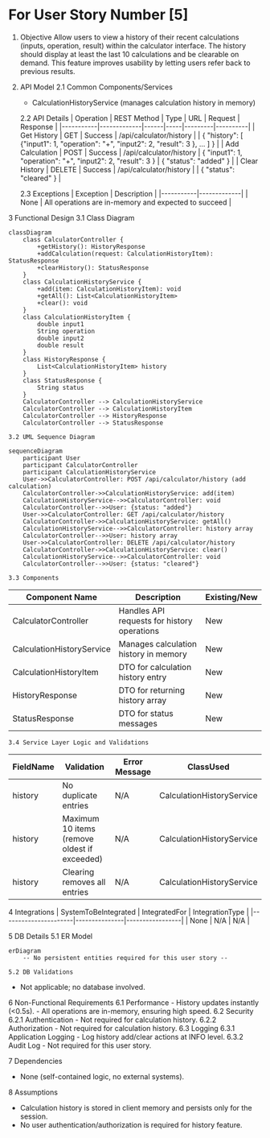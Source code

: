 # For User Story Number [5]

1. Objective
Allow users to view a history of their recent calculations (inputs, operation, result) within the calculator interface. The history should display at least the last 10 calculations and be clearable on demand. This feature improves usability by letting users refer back to previous results.

2. API Model
	2.1 Common Components/Services
	- CalculationHistoryService (manages calculation history in memory)

	2.2 API Details
| Operation | REST Method | Type | URL | Request | Response |
|-----------|-------------|------|-----|---------|----------|
| Get History | GET | Success | /api/calculator/history |  | { "history": [ {"input1": 1, "operation": "+", "input2": 2, "result": 3 }, ... ] } |
| Add Calculation | POST | Success | /api/calculator/history | { "input1": 1, "operation": "+", "input2": 2, "result": 3 } | { "status": "added" } |
| Clear History | DELETE | Success | /api/calculator/history |  | { "status": "cleared" } |

	2.3 Exceptions
| Exception | Description |
|-----------|-------------|
| None | All operations are in-memory and expected to succeed |

3 Functional Design
	3.1 Class Diagram
```mermaid
classDiagram
    class CalculatorController {
        +getHistory(): HistoryResponse
        +addCalculation(request: CalculationHistoryItem): StatusResponse
        +clearHistory(): StatusResponse
    }
    class CalculationHistoryService {
        +add(item: CalculationHistoryItem): void
        +getAll(): List<CalculationHistoryItem>
        +clear(): void
    }
    class CalculationHistoryItem {
        double input1
        String operation
        double input2
        double result
    }
    class HistoryResponse {
        List<CalculationHistoryItem> history
    }
    class StatusResponse {
        String status
    }
    CalculatorController --> CalculationHistoryService
    CalculatorController --> CalculationHistoryItem
    CalculatorController --> HistoryResponse
    CalculatorController --> StatusResponse
```

	3.2 UML Sequence Diagram
```mermaid
sequenceDiagram
    participant User
    participant CalculatorController
    participant CalculationHistoryService
    User->>CalculatorController: POST /api/calculator/history (add calculation)
    CalculatorController->>CalculationHistoryService: add(item)
    CalculationHistoryService-->>CalculatorController: void
    CalculatorController-->>User: {status: "added"}
    User->>CalculatorController: GET /api/calculator/history
    CalculatorController->>CalculationHistoryService: getAll()
    CalculationHistoryService-->>CalculatorController: history array
    CalculatorController-->>User: history array
    User->>CalculatorController: DELETE /api/calculator/history
    CalculatorController->>CalculationHistoryService: clear()
    CalculationHistoryService-->>CalculatorController: void
    CalculatorController-->>User: {status: "cleared"}
```

	3.3 Components
| Component Name | Description | Existing/New |
|----------------|-------------|--------------|
| CalculatorController | Handles API requests for history operations | New |
| CalculationHistoryService | Manages calculation history in memory | New |
| CalculationHistoryItem | DTO for calculation history entry | New |
| HistoryResponse | DTO for returning history array | New |
| StatusResponse | DTO for status messages | New |

	3.4 Service Layer Logic and Validations
| FieldName | Validation | Error Message | ClassUsed |
|-----------|------------|--------------|-----------|
| history | No duplicate entries | N/A | CalculationHistoryService |
| history | Maximum 10 items (remove oldest if exceeded) | N/A | CalculationHistoryService |
| history | Clearing removes all entries | N/A | CalculationHistoryService |

4 Integrations
| SystemToBeIntegrated | IntegratedFor | IntegrationType |
|----------------------|---------------|-----------------|
| None | N/A | N/A |

5 DB Details
	5.1 ER Model
```mermaid
erDiagram
    -- No persistent entities required for this user story --
```
	5.2 DB Validations
- Not applicable; no database involved.

6 Non-Functional Requirements
	6.1 Performance
	- History updates instantly (<0.5s).
	- All operations are in-memory, ensuring high speed.
	6.2 Security
		6.2.1 Authentication
		- Not required for calculation history.
		6.2.2 Authorization
		- Not required for calculation history.
	6.3 Logging
		6.3.1 Application Logging
		- Log history add/clear actions at INFO level.
		6.3.2 Audit Log
		- Not required for this user story.

7 Dependencies
- None (self-contained logic, no external systems).

8 Assumptions
- Calculation history is stored in client memory and persists only for the session.
- No user authentication/authorization is required for history feature.
